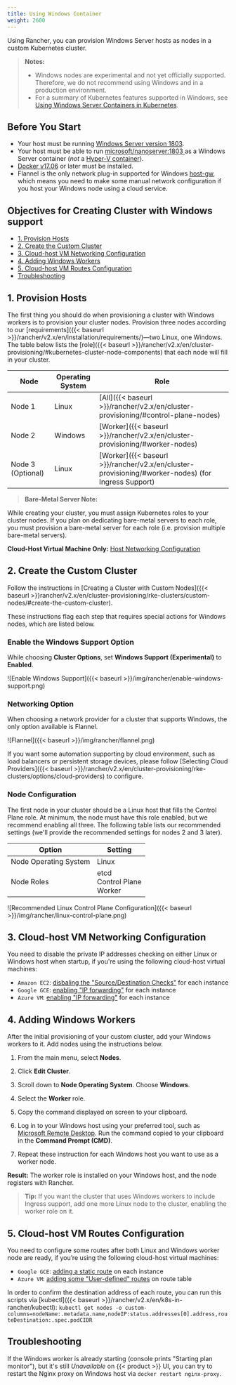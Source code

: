 ```yaml
---
title: Using Windows Container
weight: 2600
---
```


Using Rancher, you can provision Windows Server hosts as nodes in a custom Kubernetes cluster.

>**Notes:**
>
>- Windows nodes are experimental and not yet officially supported. Therefore, we do not recommend using Windows and in a production environment.
>- For a summary of Kubernetes features supported in Windows, see [Using Windows Server Containers in Kubernetes](https://kubernetes.io/docs/getting-started-guides/windows/#supported-features).

## Before You Start

- Your host must be running [Windows Server version 1803](https://docs.microsoft.com/en-us/windows-server/get-started/whats-new-in-windows-server-1803).
- Your host must be able to run [microsoft/nanoserver:1803
](https://hub.docker.com/r/microsoft/nanoserver/tags/) as a Windows Server container (_not_ a [Hyper-V container](https://docs.microsoft.com/en-us/virtualization/windowscontainers/manage-containers/hyperv-container)).
- [Docker v17.06](https://docs.docker.com/install/windows/docker-ee/) or later must be installed.
- Flannel is the only network plug-in supported for Windows [host-gw](https://github.com/coreos/flannel/blob/master/Documentation/backends.md#host-gw), which means you need to make some manual network configuration if you host your Windows node using a cloud service.

## Objectives for Creating Cluster with Windows support

<!-- TOC -->

- [1. Provision Hosts](#1-provision-hosts)
- [2. Create the Custom Cluster](#2-create-the-custom-cluster)
- [3. Cloud-host VM Networking Configuration](#3-cloud-host-vm-networking-configuration)
- [4. Adding Windows Workers](#4-adding-windows-workers)
- [5. Cloud-host VM Routes Configuration](#5-cloud-host-vm-routes-configuration)
- [Troubleshooting](#troubleshooting)

<!-- /TOC -->

## 1. Provision Hosts

The first thing you should do when provisioning a cluster with Windows workers is to provision your cluster nodes. Provision three nodes according to our [requirements]({{< baseurl >}}/rancher/v2.x/en/installation/requirements/)—two Linux, one Windows. The table below lists the [role]({{< baseurl >}}/rancher/v2.x/en/cluster-provisioning/#kubernetes-cluster-node-components) that each node will fill in your cluster.

Node    | Operating System | Role
--------|------------------|------
Node 1  | Linux            | [All]({{< baseurl >}}/rancher/v2.x/en/cluster-provisioning/#control-plane-nodes)
Node 2  | Windows          | [Worker]({{< baseurl >}}/rancher/v2.x/en/cluster-provisioning/#worker-nodes)
Node 3 (Optional)  | Linux            | [Worker]({{< baseurl >}}/rancher/v2.x/en/cluster-provisioning/#worker-nodes) (for Ingress Support)


>**Bare-Metal Server Note:**
>
While creating your cluster, you must assign Kubernetes roles to your cluster nodes. If you plan on dedicating bare-metal servers to each role, you must provision a bare-metal server for each role (i.e. provision multiple bare-metal servers).


**Cloud-Host Virtual Machine Only:** [Host Networking Configuration](#cloud-host-vm-networking-configuration)


## 2. Create the Custom Cluster

Follow the instructions in [Creating a Cluster with Custom Nodes]({{< baseurl >}}rancher/v2.x/en/cluster-provisioning/rke-clusters/custom-nodes/#create-the-custom-cluster). 

These instructions flag each step that requires special actions for Windows nodes, which are listed below.

### Enable the Windows Support Option

While choosing **Cluster Options**, set **Windows Support (Experimental)** to **Enabled**.

![Enable Windows Support]({{< baseurl >}}/img/rancher/enable-windows-support.png)

### Networking Option

When choosing a network provider for a cluster that supports Windows, the only option available is Flannel.

![Flannel]({{< baseurl >}}/img/rancher/flannel.png)

If you want some automation supporting by cloud environment, such as load balancers or persistent storage devices, please follow [Selecting Cloud Providers]({{< baseurl >}}/rancher/v2.x/en/cluster-provisioning/rke-clusters/options/cloud-providers) to configure.

### Node Configuration

The first node in your cluster should be a Linux host that fills the Control Plane role. At minimum, the node must have this role enabled, but we recommend enabling all three. The following table lists our recommended settings (we'll provide the recommended settings for nodes 2 and 3 later).

Option | Setting
-------|--------
Node Operating System | Linux
Node Roles | etcd <br/> Control Plane <br/> Worker

![Recommended Linux Control Plane Configuration]({{< baseurl >}}/img/rancher/linux-control-plane.png)

## 3. Cloud-host VM Networking Configuration

You need to disable the private IP addresses checking on either Linux or Windows host when startup, if you're using the following cloud-host virtual machines:

- `Amazon EC2`: [disbaling the "Source/Destination Checks"](https://docs.aws.amazon.com/vpc/latest/userguide/VPC_NAT_Instance.html#EIP_Disable_SrcDestCheck) for each instance
- `Google GCE`: [enabling "IP forwarding"](https://cloud.google.com/vpc/docs/using-routes#canipforward) for each instance
- `Azure VM`: [enabling "IP forwarding"](https://docs.microsoft.com/en-us/azure/virtual-network/virtual-network-network-interface#enable-or-disable-ip-forwarding) for each instance

## 4. Adding Windows Workers

After the initial provisioning of your custom cluster, add your Windows workers to it. Add nodes using the instructions below.

1. From the main menu, select **Nodes**. 

1. Click **Edit Cluster**.

1. Scroll down to **Node Operating System**. Choose **Windows**.

1. Select the **Worker** role.

1. Copy the command displayed on screen to your clipboard.

1. Log in to your Windows host using your preferred tool, such as [Microsoft Remote Desktop](https://docs.microsoft.com/en-us/windows-server/remote/remote-desktop-services/clients/remote-desktop-clients). Run the command copied to your clipboard in the **Command Prompt (CMD)**.

1. Repeat these instruction for each Windows host you want to use as a worker node.

**Result:** The worker role is installed on your Windows host, and the node registers with Rancher.

>**Tip:** If you want the cluster that uses Windows workers to include Ingress support, add one more Linux node to the cluster, enabling the worker role on it.


## 5. Cloud-host VM Routes Configuration

You need to configure some routes after both Linux and Windows worker node are ready, if you’re using the following cloud-host virtual machines:

- `Google GCE`: [adding a static route](https://cloud.google.com/vpc/docs/using-routes#addingroute) on each instance
- `Azure VM`: [adding some "User-defined" routes](https://docs.microsoft.com/en-us/azure/virtual-network/virtual-networks-udr-overview#user-defined) on route table

In order to confirm the destination address of each route, you can run this scripts via [kubectl]({{< baseurl >}}/rancher/v2.x/en/k8s-in-rancher/kubectl): `kubectl get nodes -o custom-columns=nodeName:.metadata.name,nodeIP:status.addresses[0].address,routeDestination:.spec.podCIDR` 

## Troubleshooting

If the Windows worker is already starting (console prints "Starting plan monitor"), but it's still _Unavailable_ on {{< product >}} UI, you can try to restart the Nginx proxy on Windows host via `docker restart nginx-proxy`.
